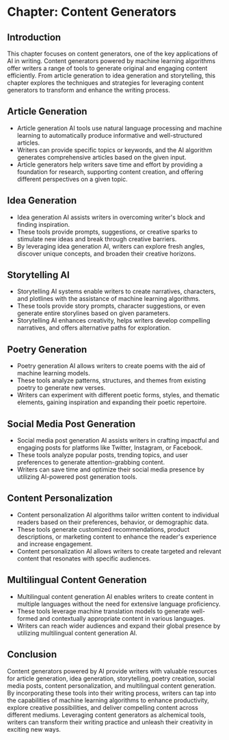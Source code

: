 Chapter: Content Generators
===========================

Introduction
------------

This chapter focuses on content generators, one of the key applications of AI in writing. Content generators powered by machine learning algorithms offer writers a range of tools to generate original and engaging content efficiently. From article generation to idea generation and storytelling, this chapter explores the techniques and strategies for leveraging content generators to transform and enhance the writing process.

Article Generation
------------------

* Article generation AI tools use natural language processing and machine learning to automatically produce informative and well-structured articles.
* Writers can provide specific topics or keywords, and the AI algorithm generates comprehensive articles based on the given input.
* Article generators help writers save time and effort by providing a foundation for research, supporting content creation, and offering different perspectives on a given topic.

Idea Generation
---------------

* Idea generation AI assists writers in overcoming writer's block and finding inspiration.
* These tools provide prompts, suggestions, or creative sparks to stimulate new ideas and break through creative barriers.
* By leveraging idea generation AI, writers can explore fresh angles, discover unique concepts, and broaden their creative horizons.

Storytelling AI
---------------

* Storytelling AI systems enable writers to create narratives, characters, and plotlines with the assistance of machine learning algorithms.
* These tools provide story prompts, character suggestions, or even generate entire storylines based on given parameters.
* Storytelling AI enhances creativity, helps writers develop compelling narratives, and offers alternative paths for exploration.

Poetry Generation
-----------------

* Poetry generation AI allows writers to create poems with the aid of machine learning models.
* These tools analyze patterns, structures, and themes from existing poetry to generate new verses.
* Writers can experiment with different poetic forms, styles, and thematic elements, gaining inspiration and expanding their poetic repertoire.

Social Media Post Generation
----------------------------

* Social media post generation AI assists writers in crafting impactful and engaging posts for platforms like Twitter, Instagram, or Facebook.
* These tools analyze popular posts, trending topics, and user preferences to generate attention-grabbing content.
* Writers can save time and optimize their social media presence by utilizing AI-powered post generation tools.

Content Personalization
-----------------------

* Content personalization AI algorithms tailor written content to individual readers based on their preferences, behavior, or demographic data.
* These tools generate customized recommendations, product descriptions, or marketing content to enhance the reader's experience and increase engagement.
* Content personalization AI allows writers to create targeted and relevant content that resonates with specific audiences.

Multilingual Content Generation
-------------------------------

* Multilingual content generation AI enables writers to create content in multiple languages without the need for extensive language proficiency.
* These tools leverage machine translation models to generate well-formed and contextually appropriate content in various languages.
* Writers can reach wider audiences and expand their global presence by utilizing multilingual content generation AI.

Conclusion
----------

Content generators powered by AI provide writers with valuable resources for article generation, idea generation, storytelling, poetry creation, social media posts, content personalization, and multilingual content generation. By incorporating these tools into their writing process, writers can tap into the capabilities of machine learning algorithms to enhance productivity, explore creative possibilities, and deliver compelling content across different mediums. Leveraging content generators as alchemical tools, writers can transform their writing practice and unleash their creativity in exciting new ways.
